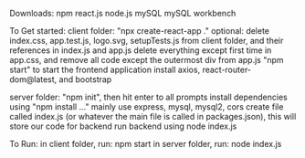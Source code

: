 Downloads:
npm react.js node.js mySQL mySQL workbench 



To Get started:
client folder:
	"npx create-react-app ."
	optional: delete index.css, app.test.js, logo.svg, setupTests.js from client folder, and their references in index.js and app.js
		  delete everything except first time in app.css, and remove all code except the outermost div from app.js
        "npm start" to start the frontend application
        install axios, react-router-dom@latest, and bootstrap
		


server folder:
	"npm init", then hit enter to all prompts
	install dependencies using "npm install ..." mainly use express, mysql, mysql2, cors
	create file called index.js (or whatever the main file is called in packages.json), this will store our code for backend
        run backend using node index.js
        
	
	

To Run:
in client folder, run: npm start
in server folder, run: node index.js

